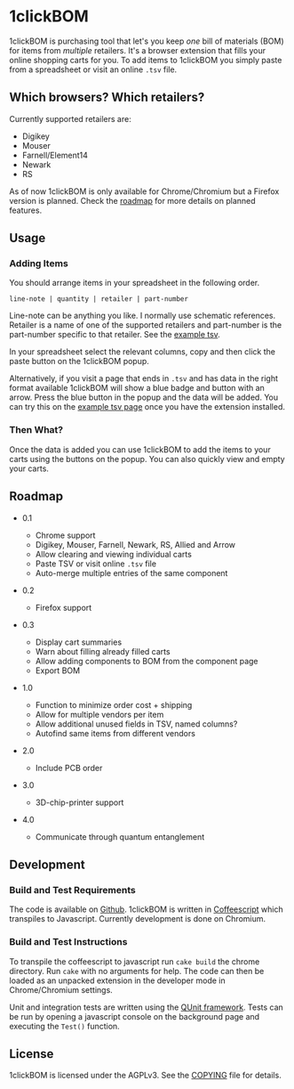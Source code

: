 # 1clickBOM #

1clickBOM is purchasing tool that let's you keep _one_ bill of materials (BOM)
for items from _multiple_ retailers. It's a browser extension that fills your
online shopping carts for you. To add items to 1clickBOM you simply paste from
a spreadsheet or visit an online `.tsv` file.

## Which browsers? Which retailers? ##

Currently supported retailers are:

* Digikey
* Mouser
* Farnell/Element14
* Newark
* RS

As of now 1clickBOM is only available for Chrome/Chromium but a Firefox version
is planned.  Check the [roadmap][1] for more details on planned features.

## Usage ##

### Adding Items ###

You should arrange items in your spreadsheet in the following order.

    line-note | quantity | retailer | part-number

Line-note can be anything you like. I normally use schematic references.
Retailer is a name of one of the supported retailers and part-number is the
part-number specific to that retailer. See the [example tsv][2].

In your spreadsheet select the relevant columns, copy and then click the paste
button on the 1clickBOM popup.

Alternatively, if you visit a page that ends in `.tsv` and has data in the
right format available 1clickBOM will show a blue badge and button with an
arrow. Press the blue button in the popup and the data will be added. You can
try this on the [example tsv page][2] once you have the extension installed.

### Then What? ###

Once the data is added you can use 1clickBOM to add the items to your carts
using the buttons on the popup. You can also quickly view and empty your carts.

## Roadmap ##

* 0.1
    * Chrome support
    * Digikey, Mouser, Farnell, Newark, RS, Allied and Arrow
    * Allow clearing and viewing individual carts
    * Paste TSV or visit online `.tsv` file
    * Auto-merge multiple entries of the same component

* 0.2
    * Firefox support

* 0.3
    * Display cart summaries
    * Warn about filling already filled carts
    * Allow adding components to BOM from the component page
    * Export BOM

* 1.0
    * Function to minimize order cost + shipping
    * Allow for multiple vendors per item
    * Allow additional unused fields in TSV, named columns?
    * Autofind same items from different vendors

* 2.0
    * Include PCB order

* 3.0
    * 3D-chip-printer support

* 4.0
    * Communicate through quantum entanglement

## Development ##

### Build and Test Requirements ###

The code is available on [Github][7]. 1clickBOM is written in [Coffeescript][4]
which transpiles to Javascript.  Currently development is done on Chromium.

### Build and Test Instructions ###

To transpile the coffeescript to javascript run `cake build` the chrome
directory. Run `cake` with no arguments for help. The code can then be loaded
as an unpacked extension in the developer mode in Chrome/Chromium settings.

Unit and integration tests are written using the [QUnit framework][5]. Tests
can be run by opening a javascript console on the background page and executing
the `Test()` function.

## License ##

1clickBOM is licensed under the AGPLv3. See the [COPYING][6] file for details.

[1]:#roadmap
[2]:https://github.com/kasbah/1clickBOM/blob/master/chrome/data/example.tsv
[3]:https://github.com/kasbah/1clickBOM/blob/master/chrome/html/test.html
[4]:http://coffeescript.org
[5]:https://qunitjs.com/
[6]:https://github.com/kasbah/1clickBOM/blob/master/COPYING
[7]:https://github.com/kasbah/1clickBOM

